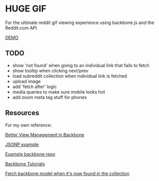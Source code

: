 # HUGE GIF

For the ultimate reddit gif viewing experience using backbone.js and the Reddit.com API.

[DEMO](http://patmood.github.io/hugegif)

## TODO
- show 'not found' when going to an individual link that fails to fetch
- show tooltip when clicking next/prev
- load subreddit collection when individual link is fetched 
- upload image
- add 'fetch after' logic
- media queries to make sure mobile looks hot
- add zoom meta tag stuff for phones

## Resources
For my own reference:

[Better View Management in Backbone](http://lostechies.com/derickbailey/2011/09/15/zombies-run-managing-page-transitions-in-backbone-apps/)

[JSONP example](http://stackoverflow.com/questions/8430113/backbone-collection-jsonp-ajax-results-not-generating-model-correctly)

[Example backbone repo](https://github.com/thomasdavis/backbonetutorials/blob/gh-pages/videos/beginner/index.html)

[Backbone Tutorials](http://backbonetutorials.com/)

[Fetch backbone model when it's now found in the collection](http://lostechies.com/derickbailey/2012/02/03/get-a-model-from-a-backbone-collection-without-knowing-if-the-collection-is-loaded/)
